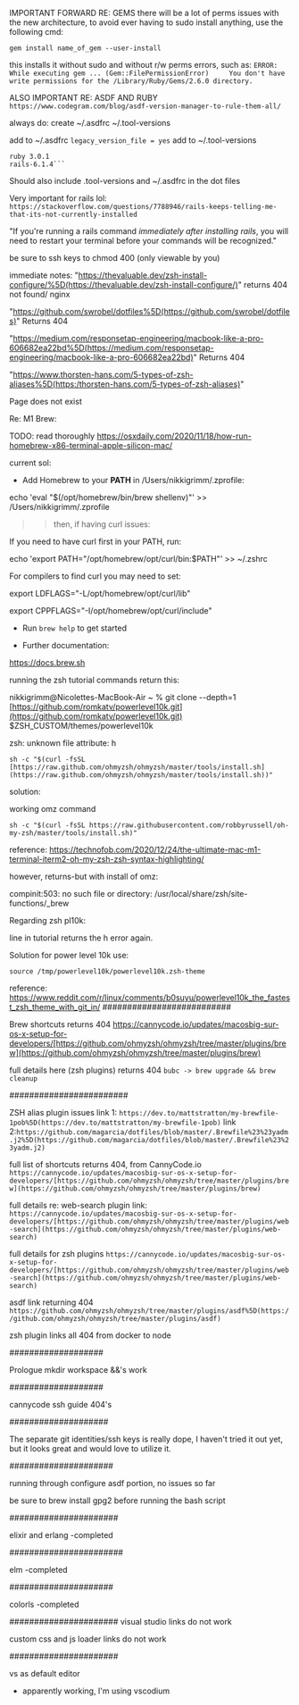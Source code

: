 IMPORTANT FORWARD RE: GEMS
there will be a lot of perms issues with the new architecture, to avoid ever having to sudo install anything, use the following cmd:
```
gem install name_of_gem --user-install
```

this installs it without sudo and without r/w perms errors, such as:
```ERROR:  While executing gem ... (Gem::FilePermissionError)     You don't have write permissions for the /Library/Ruby/Gems/2.6.0 directory.```

ALSO IMPORTANT RE: ASDF AND RUBY
```https://www.codegram.com/blog/asdf-version-manager-to-rule-them-all/```

always do:
create 
~/.asdfrc
~/.tool-versions

add to ~/.asdfrc
```legacy_version_file = yes```
add to ~/.tool-versions
```
ruby 3.0.1
rails-6.1.4```
```


Should also include .tool-versions and ~/.asdfrc  in the dot files

Very important for rails lol:
```https://stackoverflow.com/questions/7788946/rails-keeps-telling-me-that-its-not-currently-installed```

"If you're running a rails command _immediately after installing rails_, you will need to restart your terminal before your commands will be recognized."


be sure to ssh keys to chmod 400 (only viewable by you)

immediate notes: 
"https://thevaluable.dev/zsh-install-configure/%5D(https://thevaluable.dev/zsh-install-configure/)" returns 404 not found/ nginx

"https://github.com/swrobel/dotfiles%5D(https://github.com/swrobel/dotfiles)" Returns 404

"https://medium.com/responsetap-engineering/macbook-like-a-pro-606682ea22bd%5D(https://medium.com/responsetap-engineering/macbook-like-a-pro-606682ea22bd)" Returns 404

"https://www.thorsten-hans.com/5-types-of-zsh-aliases%5D(https:/thorsten-hans.com/5-types-of-zsh-aliases)"

Page does not exist

Re: M1 Brew:

TODO:
read thoroughly
https://osxdaily.com/2020/11/18/how-run-homebrew-x86-terminal-apple-silicon-mac/

current sol:
 
- Add Homebrew to your **PATH** in /Users/nikkigrimm/.zprofile:

 echo 'eval "$(/opt/homebrew/bin/brew shellenv)"' >> /Users/nikkigrimm/.zprofile

>>then, if having curl issues:
      

If you need to have curl first in your PATH, run:

 echo 'export PATH="/opt/homebrew/opt/curl/bin:$PATH"' >> ~/.zshrc

  

For compilers to find curl you may need to set:

 export LDFLAGS="-L/opt/homebrew/opt/curl/lib"

 export CPPFLAGS="-I/opt/homebrew/opt/curl/include"
- Run `brew help` to get started

- Further documentation: 

 https://docs.brew.sh

running the zsh tutorial commands return this:

      

nikkigrimm@Nicolettes-MacBook-Air ~ % git clone --depth=1 [https://github.com/romkatv/powerlevel10k.git](https://github.com/romkatv/powerlevel10k.git) $ZSH_CUSTOM/themes/powerlevel10k

zsh: unknown file attribute: h

```
sh -c "$(curl -fsSL [https://raw.github.com/ohmyzsh/ohmyzsh/master/tools/install.sh](https://raw.github.com/ohmyzsh/ohmyzsh/master/tools/install.sh))"
```

solution:

working omz command
      

```sh -c "$(curl -fsSL https://raw.githubusercontent.com/robbyrussell/oh-my-zsh/master/tools/install.sh)"```

reference:
https://technofob.com/2020/12/24/the-ultimate-mac-m1-terminal-iterm2-oh-my-zsh-zsh-syntax-highlighting/

however, returns-but with install of omz:       

compinit:503: no such file or directory: /usr/local/share/zsh/site-functions/_brew


Regarding zsh pl10k:

line in tutorial returns the h error again.

Solution for power level 10k
use:

```git clone https://github.com/romkatv/powerlevel10k.git /tmp/powerlevel10k
source /tmp/powerlevel10k/powerlevel10k.zsh-theme
```
reference:
https://www.reddit.com/r/linux/comments/b0suyu/powerlevel10k_the_fastest_zsh_theme_with_git_in/
##########################


Brew shortcuts returns 404
https://cannycode.io/updates/macosbig-sur-os-x-setup-for-developers/[https://github.com/ohmyzsh/ohmyzsh/tree/master/plugins/brew](https://github.com/ohmyzsh/ohmyzsh/tree/master/plugins/brew)

full details here (zsh plugins)
returns 404
`bubc -> brew upgrade && brew cleanup`

########################


ZSH alias plugin issues
link 1: ```https://dev.to/mattstratton/my-brewfile-1pob%5D(https://dev.to/mattstratton/my-brewfile-1pob)```
link 2:```https://github.com/magarcia/dotfiles/blob/master/.Brewfile%23%23yadm.j2%5D(https://github.com/magarcia/dotfiles/blob/master/.Brewfile%23%23yadm.j2)```

full list of shortcuts returns 404, from CannyCode.io
```https://cannycode.io/updates/macosbig-sur-os-x-setup-for-developers/[https://github.com/ohmyzsh/ohmyzsh/tree/master/plugins/brew](https://github.com/ohmyzsh/ohmyzsh/tree/master/plugins/brew)```

full details re: web-search plugin link:
```https://cannycode.io/updates/macosbig-sur-os-x-setup-for-developers/[https://github.com/ohmyzsh/ohmyzsh/tree/master/plugins/web-search](https://github.com/ohmyzsh/ohmyzsh/tree/master/plugins/web-search)```

full details for zsh plugins
```https://cannycode.io/updates/macosbig-sur-os-x-setup-for-developers/[https://github.com/ohmyzsh/ohmyzsh/tree/master/plugins/web-search](https://github.com/ohmyzsh/ohmyzsh/tree/master/plugins/web-search)```


asdf link returning 404
```https://github.com/ohmyzsh/ohmyzsh/tree/master/plugins/asdf%5D(https://github.com/ohmyzsh/ohmyzsh/tree/master/plugins/asdf)```

zsh plugin links all 404 from docker to node

###################

Prologue mkdir workspace &&'s work

###################

cannycode ssh guide 404's

####################

The separate git identities/ssh keys is really dope, I haven't tried it out yet, but it looks great and would love to utilize it.

#####################

running through configure asdf portion, no issues so far

be sure to brew install gpg2 before running the bash script

######################

elixir and erlang
-completed

#######################

elm
-completed

#####################

colorls
-completed

######################
visual studio
links do not work

custom css and js loader links do not work

######################

vs as default editor
- apparently working, I'm using vscodium





